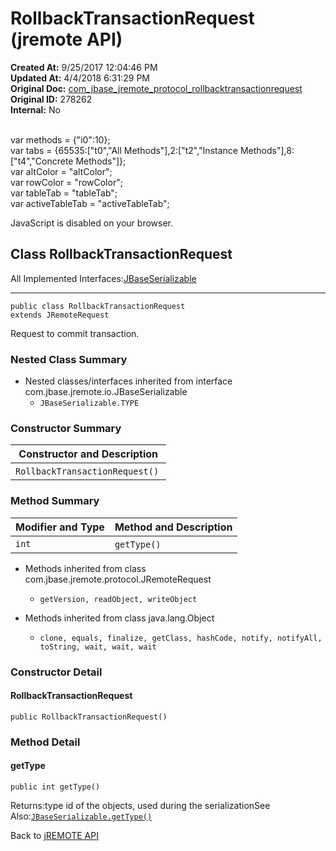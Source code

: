 # RollbackTransactionRequest (jremote API)

**Created At:** 9/25/2017 12:04:46 PM  
**Updated At:** 4/4/2018 6:31:29 PM  
**Original Doc:** [com_jbase_jremote_protocol_rollbacktransactionrequest](https://docs.jbase.com/39270-protocol/com_jbase_jremote_protocol_rollbacktransactionrequest)  
**Original ID:** 278262  
**Internal:** No  

<!--<br>    try {<br>        if (location.href.indexOf('is-external=true') == -1) {<br>            parent.document.title="RollbackTransactionRequest (jremote   API)";<br>        }<br>    }<br>    catch(err) {<br>    }<br>//--><br>var methods = {"i0":10};<br>var tabs = {65535:["t0","All Methods"],2:["t2","Instance Methods"],8:["t4","Concrete Methods"]};<br>var altColor = "altColor";<br>var rowColor = "rowColor";<br>var tableTab = "tableTab";<br>var activeTableTab = "activeTableTab";
JavaScript is disabled on your browser.



## Class RollbackTransactionRequest

All Implemented Interfaces:[JBaseSerializable](./../../io/jbaseserializable-%28jremote-api%29 "interface in com.jbase.jremote.io")
* * *


```
public class RollbackTransactionRequest
extends JRemoteRequest
```

Request to commit transaction.

### Nested Class Summary

- Nested classes/interfaces inherited from interface com.jbase.jremote.io.JBaseSerializable
    - `JBaseSerializable.TYPE`






### Constructor Summary


| Constructor and Description<br> |
| --- |
| `RollbackTransactionRequest()` <br> |






### Method Summary


| Modifier and Type<br> | Method and Description<br> |
| --- | --- |
| `int`<br> | `getType()` <br> |


- Methods inherited from class com.jbase.jremote.protocol.JRemoteRequest
    - `getVersion, readObject, writeObject`


- Methods inherited from class java.lang.Object
    - `clone, equals, finalize, getClass, hashCode, notify, notifyAll, toString, wait, wait, wait`

### 


### Constructor Detail

#### RollbackTransactionRequest

```
public RollbackTransactionRequest()
```





### Method Detail

#### getType

```
public int getType()
```
Returns:type id of the objects, used during the serializationSee Also:[`JBaseSerializable.getType()`](/39250-io/com_jbase_jremote_io_jbaseserializable#getType--)

Back to [jREMOTE API](com_jbase_jremote_package-summary)
